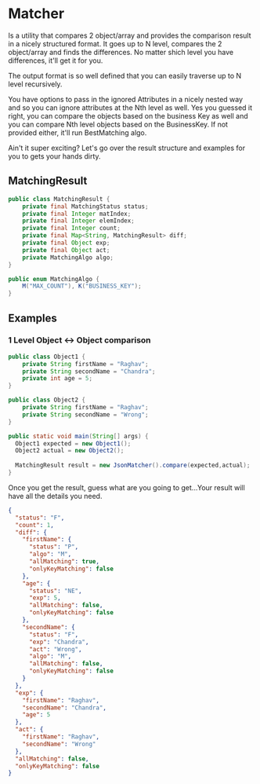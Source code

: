 # Matcher
Is a utility that compares 2 object/array and provides the comparison result in a nicely structured format. It goes up to N level, compares the 2 object/array and finds the differences. No matter shich level you have differences, it'll get it for you. 

The output format is so well defined that you can easily traverse up to N level recursively. 

You have options to pass in the ignored Attributes in a nicely nested way and so you can ignore attributes at the Nth level as well. Yes you guessed it right, you can compare the objects based on the business Key as well and you can compare Nth level objects based on the BusinessKey. If not provided either, it'll run BestMatching algo. 

Ain't it super exciting? Let's go over the result structure and examples for you to gets your hands dirty. 


## MatchingResult
```java
public class MatchingResult {
    private final MatchingStatus status;
    private final Integer matIndex;
    private final Integer elemIndex;
    private final Integer count;
    private final Map<String, MatchingResult> diff;
    private final Object exp;
    private final Object act;
    private MatchingAlgo algo;
}

public enum MatchingAlgo {
    M("MAX_COUNT"), K("BUSINESS_KEY");
}
```

## Examples 
### 1 Level Object <-> Object comparison 
```java
public class Object1 {
    private String firstName = "Raghav";
    private String secondName = "Chandra";
    private int age = 5;
}

public class Object2 {
    private String firstName = "Raghav";
    private String secondName = "Wrong";
}

public static void main(String[] args) {
  Object1 expected = new Object1();
  Object2 actual = new Object2();
  
  MatchingResult result = new JsonMatcher().compare(expected,actual);
}
```
Once you get the result, guess what are you going to get...Your result will have all the details you need.
```json
{
  "status": "F",
  "count": 1,
  "diff": {
    "firstName": {
      "status": "P",
      "algo": "M",
      "allMatching": true,
      "onlyKeyMatching": false
    },
    "age": {
      "status": "NE",
      "exp": 5,
      "allMatching": false,
      "onlyKeyMatching": false
    },
    "secondName": {
      "status": "F",
      "exp": "Chandra",
      "act": "Wrong",
      "algo": "M",
      "allMatching": false,
      "onlyKeyMatching": false
    }
  },
  "exp": {
    "firstName": "Raghav",
    "secondName": "Chandra",
    "age": 5
  },
  "act": {
    "firstName": "Raghav",
    "secondName": "Wrong"
  },
  "allMatching": false,
  "onlyKeyMatching": false
}
```

